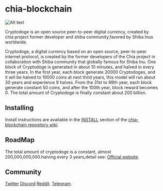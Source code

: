 # chia-blockchain

![Alt text](https://cryptodoge.cc/assets/img/cryptodoge.png)


Cryptodoge is an open source peer-to-peer digital currency, created by chia project former developer and shiba community,favored by Shiba Inus worldwide.

Cryptodoge, a digital currency based on an open source, peer-to-peer internet protocol, is created by the former developers of the Chia project in collaboration with Shiba community that globally famous for Shiba Inu. One block of Cryptodoge is generated in about 10 minutes, and halved in every three years. In the first year, each block generate 20000 Cryptodoges, and it will be halved to 10000 coins at next third years, this model will run about 30 years and experience 9 halves. From the 31st to 99th year, each block generate constant 50 coins, and after the 100th year, block reward becomes 0. The total amount of Cryptodoge is finally constant about 200 billion.



## Installing

Install instructions are available in the
[INSTALL](https://github.com/Cryptodoge-Network/cryptodoge/wiki/INSTALL)
section of the
[chia-blockchain repository wiki](https://github.com/Cryptodoge-Network/cryptodoge/wiki).

## RoadMap

The total amount of cryptodoge is a constant, almost 200,000,000,000.halving every 3 years,detail see:
[Official website](https://cryptodoge.cc).

## Community

[Twitter](https://twitter.com/cryptodoge_coin)
[Discord](https://discord.com/invite/qK2x5zFUNx)
[Reddit](https://www.reddit.com/r/cryptodoge).
[Telegram](https://t.me/cryptodoge).

